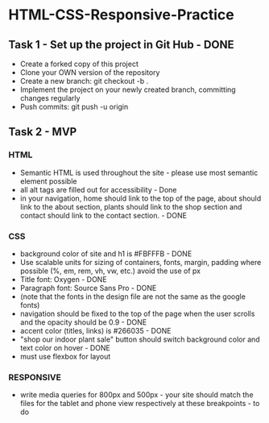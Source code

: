 # HTML-CSS-Responsive-Practice

## Task 1 - Set up the project in Git Hub - DONE
* Create a forked copy of this project
* Clone your OWN version of the repository
* Create a new branch: git checkout -b <firstName-lastName>.
* Implement the project on your newly created <firstName-lastName> branch, committing changes regularly
* Push commits: git push -u origin <firstName-lastName>

## Task 2 - MVP 
### HTML 
* Semantic HTML is used throughout the site - please use most semantic element possible
* all alt tags are filled out for accessibility - Done
* in your navigation, home should link to the top of the page, about should link to the about section, plants should link to the shop section and contact should link to the contact section. - DONE

### CSS
* background color of site  and h1 is  #FBFFFB - DONE
* Use scalable units for sizing of containers, fonts, margin, padding where possible (%, em, rem, vh, vw, etc.) avoid the use of px 
* Title font: Oxygen - DONE
* Paragraph font: Source Sans Pro - DONE
* (note that the fonts in the design file are not the same as the google fonts)
* navigation should be fixed to the top of the page when the user scrolls and the opacity should be 0.9 - DONE
* accent color (titles, links) is #266035 - DONE
* "shop our indoor plant sale" button should switch background color and text color on hover - DONE
* must use flexbox for layout

### RESPONSIVE
* write media queries for 800px and 500px - your site should match the files for the tablet and phone view respectively at these breakpoints - to do



